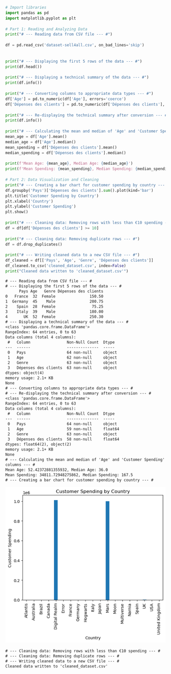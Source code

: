 ```python
# Import libraries
import pandas as pd
import matplotlib.pyplot as plt

# Part 1: Reading and Analyzing Data
print("# --- Reading data from CSV file --- #")

df = pd.read_csv('dataset-sell4all.csv', on_bad_lines='skip')  


print("# --- Displaying the first 5 rows of the data --- #")
print(df.head())

print("# --- Displaying a technical summary of the data --- #")
print(df.info())

print("# --- Converting columns to appropriate data types --- #")
df['Age'] = pd.to_numeric(df['Age'], errors='coerce')
df['Dépenses des clients'] = pd.to_numeric(df['Dépenses des clients'], errors='coerce')

print("# --- Re-displaying the technical summary after conversion --- #")
print(df.info())

print("# --- Calculating the mean and median of 'Age' and 'Customer Spending' columns --- #")
mean_age = df['Age'].mean()
median_age = df['Age'].median()
mean_spending = df['Dépenses des clients'].mean()
median_spending = df['Dépenses des clients'].median()

print(f'Mean Age: {mean_age}, Median Age: {median_age}')
print(f'Mean Spending: {mean_spending}, Median Spending: {median_spending}')

# Part 2: Data Visualization and Cleaning
print("# --- Creating a bar chart for customer spending by country --- #")
df.groupby('Pays')['Dépenses des clients'].sum().plot(kind='bar')
plt.title('Customer Spending by Country')
plt.xlabel('Country')
plt.ylabel('Customer Spending')
plt.show()

print("# --- Cleaning data: Removing rows with less than €10 spending --- #")
df = df[df['Dépenses des clients'] >= 10]

print("# --- Cleaning data: Removing duplicate rows --- #")
df = df.drop_duplicates()

print("# --- Writing cleaned data to a new CSV file --- #")
df_cleaned = df[['Pays', 'Age', 'Genre', 'Dépenses des clients']]
df_cleaned.to_csv('cleaned_dataset.csv', index=False)
print("Cleaned data written to 'cleaned_dataset.csv'")

```

    # --- Reading data from CSV file --- #
    # --- Displaying the first 5 rows of the data --- #
          Pays Age   Genre Dépenses des clients
    0   France  32  Female               150.50
    1  Germany  45    Male               200.75
    2    Spain  28  Female                75.25
    3    Italy  39    Male               180.00
    4       UK  52  Female               250.30
    # --- Displaying a technical summary of the data --- #
    <class 'pandas.core.frame.DataFrame'>
    RangeIndex: 64 entries, 0 to 63
    Data columns (total 4 columns):
     #   Column                Non-Null Count  Dtype 
    ---  ------                --------------  ----- 
     0   Pays                  64 non-null     object
     1   Age                   62 non-null     object
     2   Genre                 63 non-null     object
     3   Dépenses des clients  63 non-null     object
    dtypes: object(4)
    memory usage: 2.1+ KB
    None
    # --- Converting columns to appropriate data types --- #
    # --- Re-displaying the technical summary after conversion --- #
    <class 'pandas.core.frame.DataFrame'>
    RangeIndex: 64 entries, 0 to 63
    Data columns (total 4 columns):
     #   Column                Non-Null Count  Dtype  
    ---  ------                --------------  -----  
     0   Pays                  64 non-null     object 
     1   Age                   59 non-null     float64
     2   Genre                 63 non-null     object 
     3   Dépenses des clients  58 non-null     float64
    dtypes: float64(2), object(2)
    memory usage: 2.1+ KB
    None
    # --- Calculating the mean and median of 'Age' and 'Customer Spending' columns --- #
    Mean Age: 52.42372881355932, Median Age: 36.0
    Mean Spending: 34811.72948275862, Median Spending: 167.5
    # --- Creating a bar chart for customer spending by country --- #



    
![png](output_0_1.png)
    


    # --- Cleaning data: Removing rows with less than €10 spending --- #
    # --- Cleaning data: Removing duplicate rows --- #
    # --- Writing cleaned data to a new CSV file --- #
    Cleaned data written to 'cleaned_dataset.csv'



```python

```